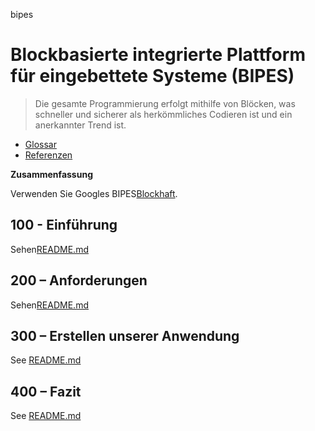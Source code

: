bipes

# Blockbasierte integrierte Plattform für eingebettete Systeme (BIPES)

> Die gesamte Programmierung erfolgt mithilfe von Blöcken, was schneller und sicherer als herkömmliches Codieren ist und ein anerkannter Trend ist.

-   [Glossar](./GLOSSARY.md)
-   [Referenzen](./REFERENCES.md)

**Zusammenfassung**

Verwenden Sie Googles BIPES[Blockhaft](https://github.com/vanHeemstraSystems/blockly-demo).

## 100 - Einführung

Sehen[README.md](./100/README.md)

## 200 – Anforderungen

Sehen[README.md](./200/README.md)

## 300 – Erstellen unserer Anwendung

See [README.md](./300/README.md)

## 400 – Fazit

See [README.md](./400/README.md)
